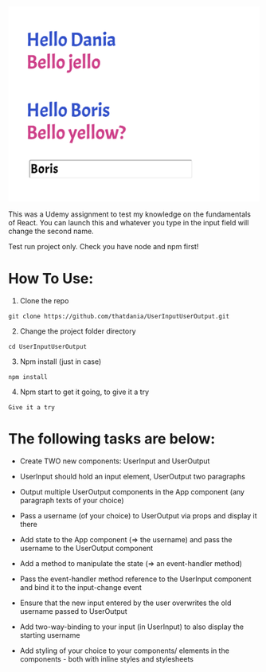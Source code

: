 ![](public/ReadMe1.png)

This was a Udemy assignment to test my knowledge on the fundamentals of React. You can launch this and whatever you type in the input field will change the second name.

Test run project only.
Check you have node and npm first!

# How To Use:

1. Clone the repo
```
git clone https://github.com/thatdania/UserInputUserOutput.git
```
2. Change the project folder directory
```
cd UserInputUserOutput
```

3. Npm install (just in case)
```
npm install
```

4. Npm start to get it going, to give it a try
```
Give it a try 
```

# The following tasks are below:

- Create TWO new components: UserInput and UserOutput

- UserInput should hold an input element, UserOutput two paragraphs

- Output multiple UserOutput components in the App component (any paragraph texts of your choice)

- Pass a username (of your choice) to UserOutput via props and display it there

- Add state to the App component (=> the username) and pass the username to the UserOutput component

- Add a method to manipulate the state (=> an event-handler method)

- Pass the event-handler method reference to the UserInput component and bind it to the input-change event

- Ensure that the new input entered by the user overwrites the old username passed to UserOutput

- Add two-way-binding to your input (in UserInput) to also display the starting username

- Add styling of your choice to your components/ elements in the components - both with inline styles and stylesheets
